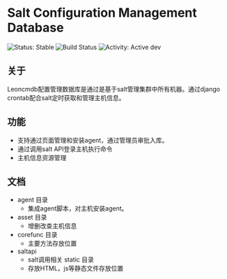 Salt Configuration Management Database
=========================================

![Status: Stable](https://img.shields.io/badge/status-stable-green.svg)
![Build Status](http://build.electricmonk.nl/job/ansible-cmdb/shield)
![Activity: Active dev](https://img.shields.io/badge/activity-active%20dev-green.svg)

关于
-----
Leoncmdb配置管理数据库是通过是基于salt管理集群中所有机器。通过django crontab配合salt定时获取和管理主机信息。

功能
--------
* 支持通过页面管理和安装agent，通过管理员审批入库。
* 通过调用salt API登录主机执行命令
* 主机信息资源管理

文档
-------
* agent 目录
    * 集成agent脚本，对主机安装agent。
* asset 目录
    * 增删改查主机信息
* corefunc 目录
    * 主要方法存放位置
* saltapi
    * salt调用相关
static 目录
    * 存放HTML，js等静态文件存放位置